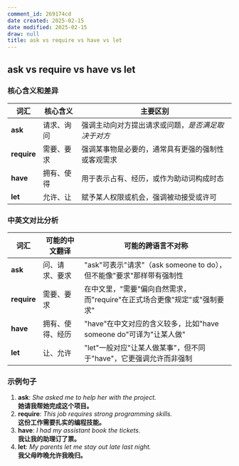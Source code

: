 ```yaml
---
comment_id: 269174cd
date created: 2025-02-15
date modified: 2025-02-15
draw: null
title: ask vs require vs have vs let
---
```

## **ask vs require vs have vs let**

### **核心含义和差异**

| 词汇          | 核心含义  | 主要区别                       |
| ----------- | ----- | -------------------------- |
| **ask**     | 请求、询问 | 强调主动向对方提出请求或问题，*是否满足取决于对方* |
| **require** | 需要、要求 | 强调某事物是必要的，通常具有更强的强制性或客观需求  |
| **have**    | 拥有、使得 | 用于表示占有、经历，或作为助动词构成时态       |
| **let**     | 允许、让  | 赋予某人权限或机会，强调被动接受或许可        |

### **中英文对比分析**

|词汇|可能的中文翻译|可能的跨语言不对称|
|---|---|---|
|**ask**|问、请求、要求|"ask"可表示"请求"（ask someone to do），但不能像"要求"那样带有强制性|
|**require**|需要、要求|在中文里，"需要"偏向自然需求，而"require"在正式场合更像"规定"或"强制要求"|
|**have**|拥有、使得、经历|"have"在中文对应的含义较多，比如"have someone do"可译为"让某人做"|
|**let**|让、允许|"let"一般对应"让某人做某事"，但不同于"have"，它更强调允许而非强制|

### **示例句子**

1. **ask**: *She asked me to help her with the project.*  
    **她请我帮她完成这个项目。**
2. **require**: *This job requires strong programming skills.*  
    **这份工作需要扎实的编程技能。**
3. **have**: *I had my assistant book the tickets.*  
    **我让我的助理订了票。**
4. **let**: *My parents let me stay out late last night.*  
    **我父母昨晚允许我晚归。**
